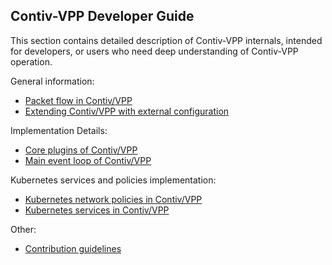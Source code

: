 ## Contiv-VPP Developer Guide

This section contains detailed description of Contiv-VPP internals, intended for
developers, or users who need deep understanding of Contiv-VPP operation.

General information:
* [Packet flow in Contiv/VPP](PACKET_FLOW.md)
* [Extending Contiv/VPP with external configuration](EXTERNAL_CONFIG.md)

Implementation Details:
* [Core plugins of Contiv/VPP](CORE_PLUGINS.md)
* [Main event loop of Contiv/VPP](EVENT_LOOP.md)

Kubernetes services and policies implementation:
* [Kubernetes network policies in Contiv/VPP](POLICIES.md)
* [Kubernetes services in Contiv/VPP](SERVICES.md)

Other:
* [Contribution guidelines](docs/dev-guide/CONTRIBUTING.md)